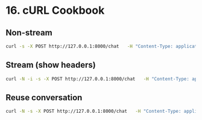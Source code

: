 # 16. cURL Cookbook

## Non-stream
```bash
curl -s -X POST http://127.0.0.1:8000/chat   -H "Content-Type: application/json"   -d '{"message":"say hello","agent":"general","stream":false}'
```

## Stream (show headers)
```bash
curl -N -i -s -X POST http://127.0.0.1:8000/chat   -H "Content-Type: application/json"   -d '{"message":"count to five","agent":"general","stream":true}'
```

## Reuse conversation
```bash
curl -N -s -X POST http://127.0.0.1:8000/chat   -H "Content-Type: application/json"   -d '{"message":"continue","agent":"general","stream":true,"conversation_id":"<uuid>"}'
```
